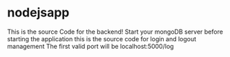 # nodejsapp
This is the source Code for the backend!
Start your mongoDB server before starting the application this is the source code for login and logout management The first valid port will be localhost:5000/log
